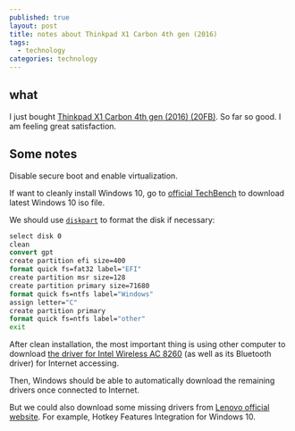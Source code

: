 ```yaml
---
published: true
layout: post
title: notes about Thinkpad X1 Carbon 4th gen (2016)
tags:
  - technology
categories: technology
---
```


## what

I just bought [Thinkpad X1 Carbon 4th gen (2016) (20FB)](http://shop.lenovo.com/us/en/laptops/thinkpad/x-series/x1-carbon-4/
). So far so good. I am feeling great satisfaction.

## Some notes

Disable secure boot and enable virtualization.

If want to cleanly install Windows 10, go to [official TechBench](https://www.microsoft.com/en-us/software-download/techbench) to download latest Windows 10 iso file.

We should use [`diskpart`](https://msdn.microsoft.com/en-us/library/windows/hardware/dn898510(v=vs.85).aspx) to format the disk if necessary:

```cmd
select disk 0
clean
convert gpt
create partition efi size=400
format quick fs=fat32 label="EFI"
create partition msr size=128
create partition primary size=71680
format quick fs=ntfs label="Windows"
assign letter="C"
create partition primary
format quick fs=ntfs label="other"
exit
```

After clean installation, the most important thing is using other computer to download [the driver for Intel Wireless AC 8260](https://downloadcenter.intel.com/product/86068/Intel-Dual-Band-Wireless-AC-8260) (as well as its Bluetooth driver) for Internet accessing.

Then, Windows should be able to automatically download the remaining drivers once connected to Internet.

But we could also download some missing drivers from [Lenovo official website](http://support.lenovo.com/us/en/products/laptops-and-netbooks/thinkpad-x-series-laptops/thinkpad-x1-carbon-type-20fb-20fc/?beta=false). For example, Hotkey Features Integration for Windows 10.

